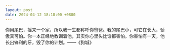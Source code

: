 ```yaml
---
layout: post
date: 2024-04-12 18:18:00 +0800
---
```


你用尾巴，摇来一个家，所以我一生都称呼你爸爸。我的尾巴小，可它在长大，骄傲真可怕。你一本正经地教训着他，其实你心里头比谁都害怕。你害怕有一天，他长出锋利的牙，毁了你的计划。——《狗城》
